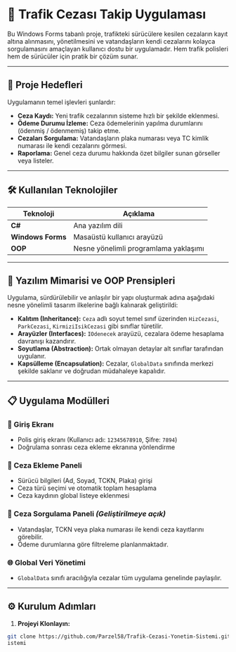 # 🚦 Trafik Cezası Takip Uygulaması

Bu Windows Forms tabanlı proje, trafikteki sürücülere kesilen cezaların kayıt altına alınmasını, yönetilmesini ve vatandaşların kendi cezalarını kolayca sorgulamasını amaçlayan kullanıcı dostu bir uygulamadır. Hem trafik polisleri hem de sürücüler için pratik bir çözüm sunar.

---

## 🎯 Proje Hedefleri

Uygulamanın temel işlevleri şunlardır:

- **Ceza Kaydı:** Yeni trafik cezalarının sisteme hızlı bir şekilde eklenmesi.  
- **Ödeme Durumu İzleme:** Ceza ödemelerinin yapılma durumlarını (ödenmiş / ödenmemiş) takip etme.  
- **Cezaları Sorgulama:** Vatandaşların plaka numarası veya TC kimlik numarası ile kendi cezalarını görmesi.  
- **Raporlama:** Genel ceza durumu hakkında özet bilgiler sunan görseller veya listeler.

---

## 🛠️ Kullanılan Teknolojiler

| Teknoloji | Açıklama |
|----------|----------|
| **C#** | Ana yazılım dili |
| **Windows Forms** | Masaüstü kullanıcı arayüzü |
| **OOP** | Nesne yönelimli programlama yaklaşımı |

---

## 🧱 Yazılım Mimarisi ve OOP Prensipleri

Uygulama, sürdürülebilir ve anlaşılır bir yapı oluşturmak adına aşağıdaki nesne yönelimli tasarım ilkelerine bağlı kalınarak geliştirildi:

- **Kalıtım (Inheritance):** `Ceza` adlı soyut temel sınıf üzerinden `HizCezasi`, `ParkCezasi`, `KirmiziIsikCezasi` gibi sınıflar türetilir.  
- **Arayüzler (Interfaces):** `IOdenecek` arayüzü, cezalara ödeme hesaplama davranışı kazandırır.  
- **Soyutlama (Abstraction):** Ortak olmayan detaylar alt sınıflar tarafından uygulanır.  
- **Kapsülleme (Encapsulation):** Cezalar, `GlobalData` sınıfında merkezi şekilde saklanır ve doğrudan müdahaleye kapalıdır.

---

## 📋 Uygulama Modülleri

### 🔐 Giriş Ekranı
- Polis giriş ekranı (Kullanıcı adı: `12345678910`, Şifre: `7894`)  
- Doğrulama sonrası ceza ekleme ekranına yönlendirme  

### 📝 Ceza Ekleme Paneli
- Sürücü bilgileri (Ad, Soyad, TCKN, Plaka) girişi  
- Ceza türü seçimi ve otomatik toplam hesaplama  
- Ceza kaydının global listeye eklenmesi  

### 🔎 Ceza Sorgulama Paneli *(Geliştirilmeye açık)*  
- Vatandaşlar, TCKN veya plaka numarası ile kendi ceza kayıtlarını görebilir.  
- Ödeme durumlarına göre filtreleme planlanmaktadır.  

### 🌐 Global Veri Yönetimi
- `GlobalData` sınıfı aracılığıyla cezalar tüm uygulama genelinde paylaşılır.  

---

## ⚙️ Kurulum Adımları

1. **Projeyi Klonlayın:**

```bash
git clone https://github.com/Parzel58/Trafik-Cezasi-Yonetim-Sistemi.git
istemi
